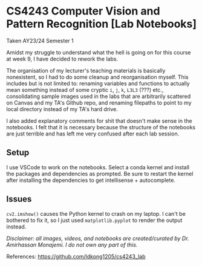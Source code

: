 # CS4243 Computer Vision and Pattern Recognition [Lab Notebooks]

Taken AY23/24 Semester 1

Amidst my struggle to understand what the hell is going on for this course at week 9, I have decided to rework the labs.

The organisation of my lecturer's teaching materials is basically nonexistent, so I had to do some cleanup and reorganisation myself. This includes but is not limited to: renaming variables and functions to actually mean something instead of some cryptic `i`, `j`, `k`, `L3L3` (???) etc., consolidating sample images used in the labs that are arbitrarily scattered on Canvas and my TA's Github repo, and renaming filepaths to point to my local directory instead of my TA's hard drive.

I also added explanatory comments for shit that doesn't make sense in the notebooks. I felt that it is necessary because the structure of the notebooks are just terrible and has left me very confused after each lab session.

## Setup
I use VSCode to work on the notebooks. Select a conda kernel and install the packages and dependencies as prompted. Be sure to restart the kernel after installing the dependencies to get intellisense + autocomplete.

## Issues
`cv2.imshow()` causes the Python kernel to crash on my laptop. I can't be bothered to fix it, so I just used `matplotlib.pyplot` to render the output instead.

_Disclaimer: all images, videos, and notebooks are created/curated by Dr. Amirhassan Monajemi. I do not own any part of this._

References: https://github.com/ldkong1205/cs4243_lab

